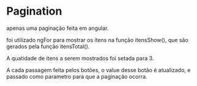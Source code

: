 # Pagination
apenas uma paginação feita em angular.

foi utilizado ngFor para mostrar os itens na função itensShow(), que são gerados pela função itensTotal().

A quatidade de itens a serem mostrados foi setada para 3.

A cada passagem feita pelos botões, o value desse botão é atualizado, e passado como parametro para que a paginação ocorra.
